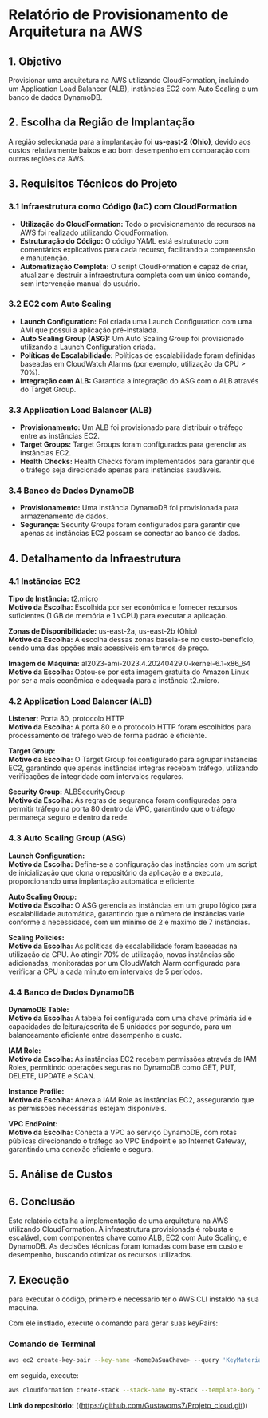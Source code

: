 # Relatório de Provisionamento de Arquitetura na AWS


## 1. Objetivo
Provisionar uma arquitetura na AWS utilizando CloudFormation, incluindo um Application Load Balancer (ALB), instâncias EC2 com Auto Scaling e um banco de dados DynamoDB.

## 2. Escolha da Região de Implantação
A região selecionada para a implantação foi **us-east-2 (Ohio)**, devido aos custos relativamente baixos e ao bom desempenho em comparação com outras regiões da AWS.

## 3. Requisitos Técnicos do Projeto

### 3.1 Infraestrutura como Código (IaC) com CloudFormation
- **Utilização do CloudFormation:** Todo o provisionamento de recursos na AWS foi realizado utilizando CloudFormation.
- **Estruturação do Código:** O código YAML está estruturado com comentários explicativos para cada recurso, facilitando a compreensão e manutenção.
- **Automatização Completa:** O script CloudFormation é capaz de criar, atualizar e destruir a infraestrutura completa com um único comando, sem intervenção manual do usuário.

### 3.2 EC2 com Auto Scaling
- **Launch Configuration:** Foi criada uma Launch Configuration com uma AMI que possui a aplicação pré-instalada.
- **Auto Scaling Group (ASG):** Um Auto Scaling Group foi provisionado utilizando a Launch Configuration criada.
- **Políticas de Escalabilidade:** Políticas de escalabilidade foram definidas baseadas em CloudWatch Alarms (por exemplo, utilização da CPU > 70%).
- **Integração com ALB:** Garantida a integração do ASG com o ALB através do Target Group.

### 3.3 Application Load Balancer (ALB)
- **Provisionamento:** Um ALB foi provisionado para distribuir o tráfego entre as instâncias EC2.
- **Target Groups:** Target Groups foram configurados para gerenciar as instâncias EC2.
- **Health Checks:** Health Checks foram implementados para garantir que o tráfego seja direcionado apenas para instâncias saudáveis.

### 3.4 Banco de Dados DynamoDB
- **Provisionamento:** Uma instância DynamoDB foi provisionada para armazenamento de dados.
- **Segurança:** Security Groups foram configurados para garantir que apenas as instâncias EC2 possam se conectar ao banco de dados.

## 4. Detalhamento da Infraestrutura

### 4.1 Instâncias EC2
**Tipo de Instância:** t2.micro  
**Motivo da Escolha:** Escolhida por ser econômica e fornecer recursos suficientes (1 GB de memória e 1 vCPU) para executar a aplicação.

**Zonas de Disponibilidade:** us-east-2a, us-east-2b (Ohio)  
**Motivo da Escolha:** A escolha dessas zonas baseia-se no custo-benefício, sendo uma das opções mais acessíveis em termos de preço.

**Imagem de Máquina:** al2023-ami-2023.4.20240429.0-kernel-6.1-x86_64  
**Motivo da Escolha:** Optou-se por esta imagem gratuita do Amazon Linux por ser a mais econômica e adequada para a instância t2.micro.

### 4.2 Application Load Balancer (ALB)
**Listener:** Porta 80, protocolo HTTP  
**Motivo da Escolha:** A porta 80 e o protocolo HTTP foram escolhidos para processamento de tráfego web de forma padrão e eficiente.

**Target Group:**  
**Motivo da Escolha:** O Target Group foi configurado para agrupar instâncias EC2, garantindo que apenas instâncias íntegras recebam tráfego, utilizando verificações de integridade com intervalos regulares.

**Security Group:** ALBSecurityGroup  
**Motivo da Escolha:** As regras de segurança foram configuradas para permitir tráfego na porta 80 dentro da VPC, garantindo que o tráfego permaneça seguro e dentro da rede.

### 4.3 Auto Scaling Group (ASG)
**Launch Configuration:**  
**Motivo da Escolha:** Define-se a configuração das instâncias com um script de inicialização que clona o repositório da aplicação e a executa, proporcionando uma implantação automática e eficiente.

**Auto Scaling Group:**  
**Motivo da Escolha:** O ASG gerencia as instâncias em um grupo lógico para escalabilidade automática, garantindo que o número de instâncias varie conforme a necessidade, com um mínimo de 2 e máximo de 7 instâncias.

**Scaling Policies:**  
**Motivo da Escolha:** As políticas de escalabilidade foram baseadas na utilização da CPU. Ao atingir 70% de utilização, novas instâncias são adicionadas, monitoradas por um CloudWatch Alarm configurado para verificar a CPU a cada minuto em intervalos de 5 períodos.

### 4.4 Banco de Dados DynamoDB
**DynamoDB Table:**  
**Motivo da Escolha:** A tabela foi configurada com uma chave primária `id` e capacidades de leitura/escrita de 5 unidades por segundo, para um balanceamento eficiente entre desempenho e custo.

**IAM Role:**  
**Motivo da Escolha:** As instâncias EC2 recebem permissões através de IAM Roles, permitindo operações seguras no DynamoDB como GET, PUT, DELETE, UPDATE e SCAN.

**Instance Profile:**  
**Motivo da Escolha:** Anexa a IAM Role às instâncias EC2, assegurando que as permissões necessárias estejam disponíveis.

**VPC EndPoint:**  
**Motivo da Escolha:** Conecta a VPC ao serviço DynamoDB, com rotas públicas direcionando o tráfego ao VPC Endpoint e ao Internet Gateway, garantindo uma conexão eficiente e segura.

## 5. Análise de Custos


## 6. Conclusão
Este relatório detalha a implementação de uma arquitetura na AWS utilizando CloudFormation. A infraestrutura provisionada é robusta e escalável, com componentes chave como ALB, EC2 com Auto Scaling, e DynamoDB. As decisões técnicas foram tomadas com base em custo e desempenho, buscando otimizar os recursos utilizados.

## 7. Execução 
para executar o codigo, primeiro é necessario ter o AWS CLI instaldo na sua maquina.

Com ele instlado, execute o comando para gerar suas keyPairs: 
### Comando de Terminal

```sh
aws ec2 create-key-pair --key-name <NomeDaSuaChave> --query 'KeyMaterial' --output text > <NomeDaSuaChave>.pem
```

em seguida, execute: 
```sh
aws cloudformation create-stack --stack-name my-stack --template-body file://projeto/projeto.yaml --parameters ParameterKey=KeyName,ParameterValue=<Nome da chave Criada> --capabilities CAPABILITY_IAM
```


**Link do repositório:** ((https://github.com/Gustavoms7/Projeto_cloud.git))




